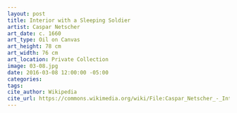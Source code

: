 ```yaml
---
layout: post
title: Interior with a Sleeping Soldier
artist: Caspar Netscher
art_date: c. 1660
art_type: Oil on Canvas
art_height: 78 cm
art_width: 76 cm
art_location: Private Collection
image: 03-08.jpg
date: 2016-03-08 12:00:00 -05:00
categories:
tags:
cite_author: Wikipedia
cite_url: https://commons.wikimedia.org/wiki/File:Caspar_Netscher_-_Interior_with_a_Sleeping_Soldier_-_WGA16522.jpg
---
```

